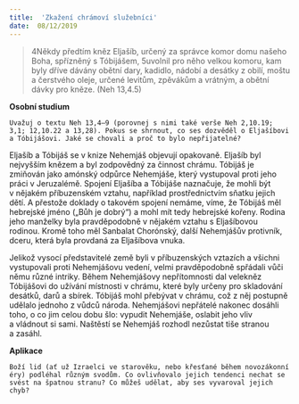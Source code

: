 ```yaml
---
title:  'Zkažení chrámoví služebníci'
date:  08/12/2019
---
```


> <p></p>
> 4Někdy předtím kněz Eljašíb, určený za správce komor domu našeho Boha, spřízněný s Tóbijášem, 5uvolnil pro něho velkou komoru, kam byly dříve dávány obětní dary, kadidlo, nádobí a desátky z obilí, moštu a čerstvého oleje, určené levitům, zpěvákům a vrátným, a obětní dávky pro kněze. (Neh 13,4.5)

**Osobní studium**

`Uvažuj o textu Neh 13,4–9 (porovnej s nimi také verše Neh 2,10.19; 3,1; 12,10.22 a 13,28). Pokus se shrnout, co ses dozvěděl o Eljašíbovi a Tóbijášovi. Jaké se chovali a proč to bylo nepřijatelné?`

Eljašíb a Tóbijáš se v knize Nehemjáš objevují opakovaně. Eljašíb byl nejvyšším knězem a byl zodpovědný za činnost chrámu. Tóbijáš je zmiňován jako amónský odpůrce Nehemjáše, který vystupoval proti jeho práci v Jeruzalémě. Spojení Eljašíba a Tóbijáše naznačuje, že mohli být v nějakém příbuzenském vztahu, například prostřednictvím sňatku jejich dětí. A přestože doklady o takovém spojení nemáme, víme, že Tóbijáš měl hebrejské jméno („Bůh je dobrý“) a mohl mít tedy hebrejské kořeny. Rodina jeho manželky byla pravděpodobně v nějakém vztahu s Eljašíbovou rodinou. Kromě toho měl Sanbalat Chorónský, další Nehemjášův protivník, dceru, která byla provdaná za Eljašíbova vnuka.

Jelikož vysocí představitelé země byli v příbuzenských vztazích a všichni vystupovali proti Nehemjášovu vedení, velmi pravděpodobně spřádali vůči němu různé intriky. Během Nehemjášovy nepřítomnosti dal velekněz Tóbijášovi do užívání místnosti v chrámu, které byly určeny pro skladování desátků, darů a sbírek. Tóbijáš mohl přebývat v chrámu, což z něj postupně udělalo jednoho z vůdců národa. Nehemjášovi nepřátelé nakonec dosáhli toho, o co jim celou dobu šlo: vypudit Nehemjáše, oslabit jeho vliv a vládnout si sami. Naštěstí se Nehemjáš rozhodl nezůstat tiše stranou a zasáhl.

**Aplikace**

`Boží lid (ať už Izraelci ve starověku, nebo křesťané během novozákonní éry) podléhal různým svodům. Co ovlivňovalo jejich tendenci nechat se svést na špatnou stranu? Co můžeš udělat, aby ses vyvaroval jejich chyb?`